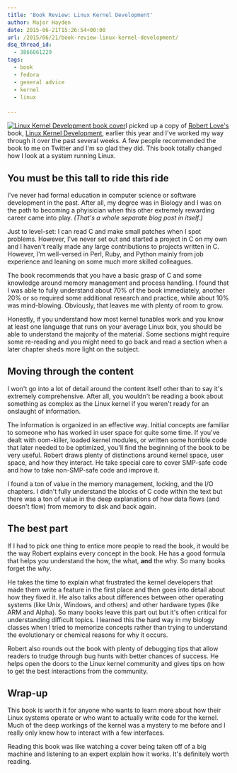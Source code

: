 ```yaml
---
title: 'Book Review: Linux Kernel Development'
author: Major Hayden
date: 2015-06-21T15:26:54+00:00
url: /2015/06/21/book-review-linux-kernel-development/
dsq_thread_id:
  - 3866861229
tags:
  - book
  - fedora
  - general advice
  - kernel
  - linux

---
```

[<img src="/wp-content/uploads/2015/06/linux_kernel_development_cover-233x300.jpg" alt="Linux Kernel Development book cover" width="233" height="300" class="alignright size-medium wp-image-5676" srcset="/wp-content/uploads/2015/06/linux_kernel_development_cover-233x300.jpg 233w, /wp-content/uploads/2015/06/linux_kernel_development_cover.jpg 500w" sizes="(max-width: 233px) 100vw, 233px" />][1]I picked up a copy of [Robert Love's][2] book, [Linux Kernel Development][3], earlier this year and I've worked my way through it over the past several weeks. A few people recommended the book to me on Twitter and I'm so glad they did. This book totally changed how I look at a system running Linux.

## You must be this tall to ride this ride

I've never had formal education in computer science or software development in the past. After all, my degree was in Biology and I was on the path to becoming a phyisician when this other extremely rewarding career came into play. _(That's a whole separate blog post in itself.)_

Just to level-set: I can read C and make small patches when I spot problems. However, I've never set out and started a project in C on my own and I haven't really made any large contributions to projects written in C. However, I'm well-versed in Perl, Ruby, and Python mainly from job experience and leaning on some much more skilled colleagues.

The book recommends that you have a basic grasp of C and some knowledge around memory management and process handling. I found that I was able to fully understand about 70% of the book immediately, another 20% or so required some additional research and practice, while about 10% was mind-blowing. Obviously, that leaves me with plenty of room to grow.

Honestly, if you understand how most kernel tunables work and you know at least one language that runs on your average Linux box, you should be able to understand the majority of the material. Some sections might require some re-reading and you might need to go back and read a section when a later chapter sheds more light on the subject.

## Moving through the content

I won't go into a lot of detail around the content itself other than to say it's extremely comprehensive. After all, you wouldn't be reading a book about something as complex as the Linux kernel if you weren't ready for an onslaught of information.

The information is organized in an effective way. Initial concepts are familiar to someone who has worked in user space for quite some time. If you've dealt with oom-killer, loaded kernel modules, or written some horrible code that later needed to be optimized, you'll find the beginning of the book to be very useful. Robert draws plenty of distinctions around kernel space, user space, and how they interact. He take special care to cover SMP-safe code and how to take non-SMP-safe code and improve it.

I found a ton of value in the memory management, locking, and the I/O chapters. I didn't fully understand the blocks of C code within the text but there was a ton of value in the deep explanations of how data flows (and doesn't flow) from memory to disk and back again.

## The best part

If I had to pick one thing to entice more people to read the book, it would be the way Robert explains every concept in the book. He has a good formula that helps you understand the how, the what, **and** the why. So many books forget the _why_.

He takes the time to explain what frustrated the kernel developers that made them write a feature in the first place and then goes into detail about how they fixed it. He also talks about differences between other operating systems (like Unix, Windows, and others) and other hardware types (like ARM and Alpha). So many books leave this part out but it's often critical for understanding difficult topics. I learned this the hard way in my biology classes when I tried to memorize concepts rather than trying to understand the evolutionary or chemical reasons for why it occurs.

Robert also rounds out the book with plenty of debugging tips that allow readers to trudge through bug hunts with better chances of success. He helps open the doors to the Linux kernel community and gives tips on how to get the best interactions from the community.

## Wrap-up

This book is worth it for anyone who wants to learn more about how their Linux systems operate or who want to actually write code for the kernel. Much of the deep workings of the kernel was a mystery to me before and I really only knew how to interact with a few interfaces.

Reading this book was like watching a cover being taken off of a big machine and listening to an expert explain how it works. It's definitely worth reading.

 [1]: /wp-content/uploads/2015/06/linux_kernel_development_cover.jpg
 [2]: https://www.rlove.org/
 [3]: http://www.informit.com/store/linux-kernel-development-9780672329463
